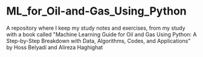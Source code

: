 # ML_for_Oil-and-Gas_Using_Python
A repository where I keep my study notes and exercises, from my study with a book called "Machine Learning Guide for Oil and Gas Using Python: A Step-by-Step Breakdown with Data, Algorithms, Codes, and Applications" by Hoss Belyadi and Alireza Haghighat
